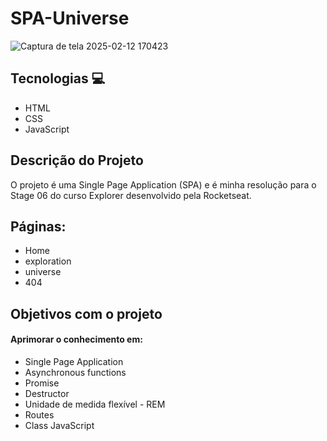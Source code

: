 # SPA-Universe

![Captura de tela 2025-02-12 170423](https://github.com/user-attachments/assets/e16b14d8-6af4-4aab-a582-2473f435fea4)


## Tecnologias 💻
<ul>
  <li>HTML</li>
  <li>CSS</li>
  <li>JavaScript</li>
</ul>

## Descrição do Projeto
O projeto é uma Single Page Application (SPA) e é minha resolução para o Stage 06 do curso Explorer desenvolvido pela Rocketseat.

## Páginas:
<ul>
  <li>Home</li>
   <li>exploration</li>
   <li>universe</li>
   <li>404</li>
</ul>

## Objetivos com o projeto
#### Aprimorar o conhecimento em:
<ul>
   <li>Single Page Application</li>
   <li>Asynchronous functions</li>
   <li>Promise</li>
   <li>Destructor</li> 
   <li>Unidade de medida flexível - REM</li>
   <li>Routes</li>
   <li>Class JavaScript</li>
</ul>
